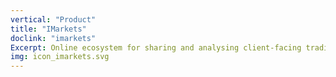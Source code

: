 ```yaml
---
vertical: "Product"
title: "IMarkets"
doclink: "imarkets"
Excerpt: Online ecosystem for sharing and analysing client-facing trading system specifications
img: icon_imarkets.svg
---
```



